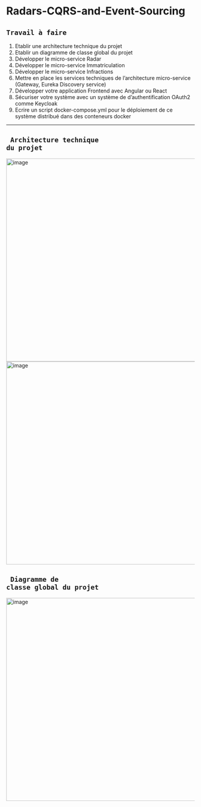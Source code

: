# Radars-CQRS-and-Event-Sourcing
## <code>Travail à faire</code>
1. Etablir une architecture technique du projet
2. Etablir un diagramme de classe global du projet
3. Développer le micro-service Radar
4. Développer le micro-service Immatriculation
5. Développer le micro-service Infractions
6. Mettre en place les services techniques de l’architecture micro-service (Gateway, Eureka Discovery service)
7. Développer votre application Frontend avec Angular ou React
8. Sécuriser votre système avec un système de d’authentification OAuth2 comme Keycloak
9. Ecrire un script docker-compose.yml pour le déploiement de ce système distribué dans des conteneurs docker
---
## <code> Architecture technique du projet</code>
<img width="541" alt="image" src="https://user-images.githubusercontent.com/85376207/209485801-b1acd714-d994-4cd8-8bb1-47f7aec26bdc.png">
<img width="541" alt="image" src="https://user-images.githubusercontent.com/85376207/209467865-74dc3f3d-5c90-4bf8-b658-aab9dc90e22b.png">

## <code> Diagramme de classe global du projet</code>
<img width="541" alt="image" src="https://user-images.githubusercontent.com/85376207/209467245-7c8c5d15-74c4-4b07-be6e-0c7c036f9b2d.png">

